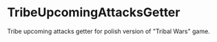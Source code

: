 # TribeUpcomingAttacksGetter
 Tribe upcoming attacks getter for polish version of "Tribal Wars" game.
